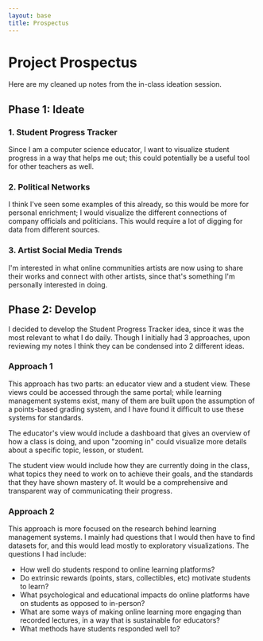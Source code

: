 ```yaml
---
layout: base
title: Prospectus
---
```

# Project Prospectus
Here are my cleaned up notes from the in-class ideation session.

## Phase 1: Ideate

### 1. Student Progress Tracker
Since I am a computer science educator, I want to visualize student progress in a way that helps me out; this could potentially be a useful tool for other teachers as well.

### 2. Political Networks
I think I've seen some examples of this already, so this would be more for personal enrichment; I would visualize the different connections of company officials and politicians. This would require a lot of digging for data from different sources.

### 3. Artist Social Media Trends
I'm interested in what online communities artists are now using to share their works and connect with other artists, since that's something I'm personally interested in doing.

## Phase 2: Develop
I decided to develop the Student Progress Tracker idea, since it was the most relevant to what I do daily. Though I initially had 3 approaches, upon reviewing my notes I think they can be condensed into 2 different ideas.

### Approach 1
This approach has two parts: an educator view and a student view. These views could be accessed through the same portal; while learning management systems exist, many of them are built upon the assumption of a points-based grading system, and I have found it difficult to use these systems for standards.

The educator's view would include a dashboard that gives an overview of how a class is doing, and upon "zooming in" could visualize more details about a specific topic, lesson, or student.

The student view would include how they are currently doing in the class, what topics they need to work on to achieve their goals, and the standards that they have shown mastery of. It would be a comprehensive and transparent way of communicating their progress.

### Approach 2
This approach is more focused on the research behind learning management systems. I mainly had questions that I would then have to find datasets for, and this would lead mostly to exploratory visualizations. The questions I had include:
  - How well do students respond to online learning platforms?
  - Do extrinsic rewards (points, stars, collectibles, etc) motivate students to learn?
  - What psychological and educational impacts do online platforms have on students as opposed to in-person?
  - What are some ways of making online learning more engaging than recorded lectures, in a way that is sustainable for educators?
  - What methods have students responded well to?
